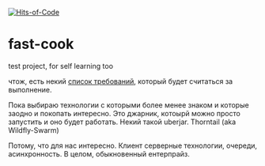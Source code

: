 [![Hits-of-Code](https://hitsofcode.com/github/miroque/fast-cook)](https://hitsofcode.com/view/github/miroque/fast-cook)

# fast-cook

test project, for self learning too

чтож, есть некий [список требований](goals.adoc), который будет считаться за выполнение.

Пока выбираю технологии с которыми более менее знаком и которые заодно и покопать интересно.
Это джарник, котоырй можно просто запустить и оно будет работать.
Некий такой uberjar. Thorntail (aka Wildfly-Swarm)

Потому, что для нас интересно.
Клиент серверные технологии, очереди, асинхронность.
В целом, обыкновенный ентерпрайз.

